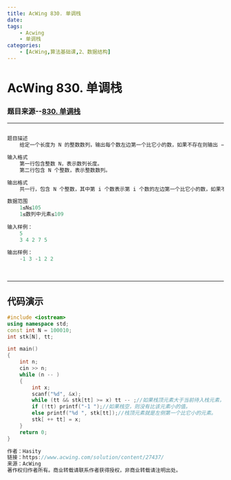 ```yaml
---
title: AcWing 830. 单调栈      
date: 
tags: 
	- Acwing 
	- 单调栈
categories: 
	- [AcWing,算法基础课,2、数据结构]
---
```


# AcWing 830. 单调栈    
### 题目来源--[830. 单调栈](https://www.acwing.com/problem/content/832/ "单调栈")

- - -
```c++

题目描述
	给定一个长度为 N 的整数数列，输出每个数左边第一个比它小的数，如果不存在则输出 −1。

输入格式
	第一行包含整数 N，表示数列长度。
	第二行包含 N 个整数，表示整数数列。

输出格式
	共一行，包含 N 个整数，其中第 i 个数表示第 i 个数的左边第一个比它小的数，如果不存在则输出 −1。

数据范围
	1≤N≤105
	1≤数列中元素≤109
	
输入样例：
	5
	3 4 2 7 5
	
输出样例：
	-1 3 -1 2 2

	
```
- - -
## 代码演示
```c++
#include <iostream>
using namespace std;
const int N = 100010;
int stk[N], tt;

int main()
{
    int n;
    cin >> n;
    while (n -- )
    {
        int x;
        scanf("%d", &x);
        while (tt && stk[tt] >= x) tt -- ;//如果栈顶元素大于当前待入栈元素，则出栈
        if (!tt) printf("-1 ");//如果栈空，则没有比该元素小的值。
        else printf("%d ", stk[tt]);//栈顶元素就是左侧第一个比它小的元素。
        stk[ ++ tt] = x;
    }
    return 0;
}

作者：Hasity
链接：https://www.acwing.com/solution/content/27437/
来源：AcWing
著作权归作者所有。商业转载请联系作者获得授权，非商业转载请注明出处。
```